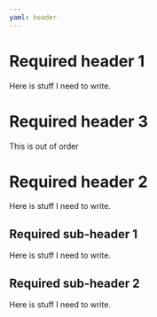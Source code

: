 ```yaml
---
yaml: header
---
```

# Required header 1

Here is stuff I need to write.

# Required header 3

This is out of order

# Required header 2

Here is stuff I need to write.

## Required sub-header 1

Here is stuff I need to write.

## Required sub-header 2

Here is stuff I need to write.
